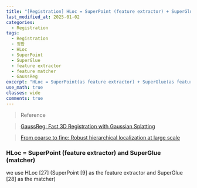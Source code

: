 ```yaml
---
title: "[Registration] HLoc = SuperPoint (feature extractor) + SuperGlue (matcher)"
last_modified_at: 2025-01-02
categories:
  - Registration
tags:
  - Registration
  - 정합
  - HLoc
  - SuperPoint
  - SuperGlue
  - feature extractor
  - feature matcher
  - GaussReg
excerpt: "HLoc = SuperPoint(as feature extractor) + SuperGlue(as feature matcher)"
use_math: true
classes: wide
comments: true
---
```


> Reference

> [GaussReg: Fast 3D Registration with Gaussian Splatting](https://www.ecva.net/papers/eccv_2024/papers_ECCV/papers/02380.pdf)

> [From coarse to fine: Robust hierarchical localization at large scale](https://openaccess.thecvf.com/content_CVPR_2019/papers/Sarlin_From_Coarse_to_Fine_Robust_Hierarchical_Localization_at_Large_Scale_CVPR_2019_paper.pdf)

### HLoc = SuperPoint (feature extractor) and SuperGlue (matcher)

we use HLoc [27] (SuperPoint [9] as the feature extractor and SuperGlue [28] as the matcher)


